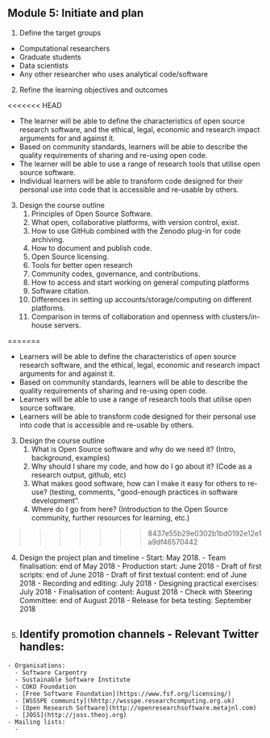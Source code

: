 ## Module 5: Initiate and plan

   1. Define the target groups
   
   - Computational researchers
   - Graduate students
   - Data scientists
   - Any other researcher who uses analytical code/software
   
   
   2. Refine the learning objectives and outcomes
   
<<<<<<< HEAD
   - The learner will be able to define the characteristics of open source research software, and the ethical, legal, economic and research impact arguments for and against it.
   - Based on community standards, learners will be able to describe the quality requirements of sharing and re-using open code.
   - The learner will be able to use a range of research tools that utilise open source software.
   - Individual learners will be able to transform code designed for their personal use into code that is accessible and re-usable by others.
   
   
   3. Design the course outline
      1. Principles of Open Source Software.
      1. What open, collaborative platforms, with version control, exist.
      1. How to use GitHub combined with the Zenodo plug-in for code archiving.
      1. How to document and publish code.
      1. Open Source licensing.
      1. Tools for better open research
      1. Community codes, governance, and contributions.
      1. How to access and start working on general computing platforms
      1. Software citation.
      1. Differences in setting up accounts/storage/computing on different platforms.
      1. Comparison in terms of collaboration and openness with clusters/in-house servers.

=======
   - Learners will be able to define the characteristics of open source research software, and the ethical, legal, economic and research impact arguments for and against it.
   - Based on community standards, learners will be able to describe the quality requirements of sharing and re-using open code.
   - Learners will be able to use a range of research tools that utilise open source software.
   - Learners will be able to transform code designed for their personal use into code that is accessible and re-usable by others.
   
   
   3. Design the course outline
      1. What is Open Source software and why do we need it? (Intro, background, examples)
      2. Why should I share my code, and how do I go about it? (Code as a research output, github, etc)
      3. What makes good software, how can I make it easy for others to re-use? (testing, comments, "good-enough practices in software development".
      4. Where do I go from here? (Introduction to the Open Source community, further resources for learning, etc.)
>>>>>>> 8437e55b29e0302b1bd0192e12e1a9df46570442
      
   4. Design the project plan and timeline
    - Start: May 2018.
    - Team finalisation: end of May 2018
    - Production start: June 2018
    - Draft of first scripts: end of June 2018
    - Draft of first textual content: end of June 2018
    - Recording and editing: July 2018
    - Designing practical exercises: July 2018
    - Finalisation of content: August 2018
    - Check with Steering Committee: end of August 2018
    - Release for beta testing: September 2018
   
   
   5. Identify promotion channels
    - Relevant Twitter handles:
      - 
    - Organisations:
      - Software Carpentry
      - Sustainable Software Institute 
      - COKO Foundation 
      - [Free Software Foundation](https://www.fsf.org/licensing/)
      - [WSSSPE community](hhttp://wssspe.researchcomputing.org.uk)
      - [Open Research Software](http://openresearchsoftware.metajnl.com)
      - [JOSS](http://joss.theoj.org)
    - Mailing lists:
      -
